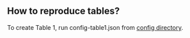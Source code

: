 ## How to reproduce tables?

To create Table 1, run config-table1.json from [config directory](https://github.com/hamidrezavalidi/Political-Districting-to-Minimize-Cut-Edges/tree/master/configs).

